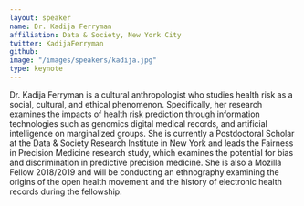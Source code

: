 ```yaml
---
layout: speaker
name: Dr. Kadija Ferryman
affiliation: Data & Society, New York City
twitter: KadijaFerryman
github: 
image: "/images/speakers/kadija.jpg"
type: keynote
---
```


Dr. Kadija Ferryman is a cultural anthropologist who studies health risk as a social, cultural, and ethical phenomenon. Specifically, her research examines the impacts of health risk prediction through information technologies such as genomics digital medical records, and artificial intelligence on marginalized groups. She is currently a Postdoctoral Scholar at the Data & Society Research Institute in New York and leads the Fairness in Precision Medicine research study, which examines the potential for bias and discrimination in predictive precision medicine. She is also a Mozilla Fellow 2018/2019 and will be conducting an ethnography examining the origins of the open health movement and the history of electronic health records during the fellowship.
